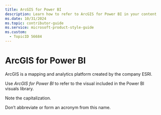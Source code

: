 ```yaml
---
title: ArcGIS for Power BI
description: Learn how to refer to ArcGIS for Power BI in your content.
ms.date: 10/31/2024
ms.topic: contributor-guide
ms.service: microsoft-product-style-guide
ms.custom:
  - TopicID 56684
---
```



# ArcGIS for Power BI

ArcGIS is a mapping and analytics platform created by the company ESRI.

Use *ArcGIS for Power BI* to refer to the visual included in the Power BI visuals library.

Note the capitalization.

Don’t abbreviate or form an acronym from this name.





